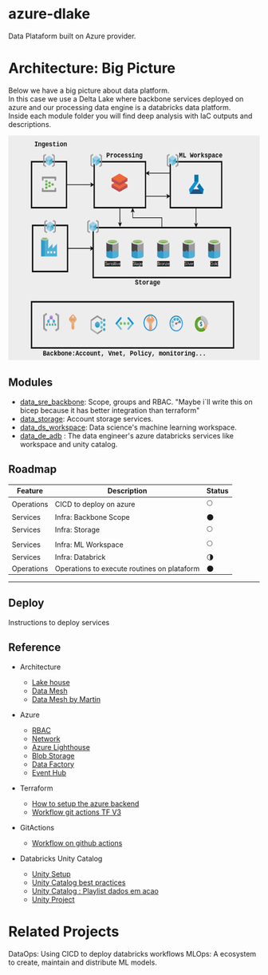 # azure-dlake
Data Plataform built on Azure provider.



# Architecture: Big Picture
Below we have a big picture about data platform. <br>
In this case we use a Delta Lake where backbone services deployed on azure and our processing data engine is a databricks data platform.  <br>
Inside each module folder you will find deep analysis with IaC outputs and descriptions.

<img src="docs/asset/img/dlake-v2.png" width="650" height="450"/>

## Modules

- [data_sre_backbone](https://github.com/Ratarca/azure-dlake/tree/main/app/modules/data_sre_scope): Scope, groups and RBAC. "Maybe i`ll write this on bicep because it has better integration than terraform"
- [data_storage](https://github.com/Ratarca/azure-dlake/tree/main/app/modules/data_storage): Account storage services.
- [data_ds_workspace](https://github.com/Ratarca/azure-dlake/tree/main/app/modules/data_ds_workspace): Data science's machine learning workspace.
- [data_de_adb](https://github.com/Ratarca/azure-dlake/tree/main/app/modules/data_de_adb) : The data engineer's azure databricks services like workspace and unity catalog.


## Roadmap

| Feature    | Description                                 | Status              |
| ---------- | ------------------------------------------- | ------------------- |
| Operations | CICD to deploy on azure                     | :full_moon:         |
| Services   | Infra: Backbone Scope                       | :new_moon:          |
| Services   | Infra: Storage                              | :full_moon:         |
| Services   | Infra: ML Workspace                         | :full_moon:         |
| Services   | Infra: Databrick                            | :last_quarter_moon: |
| Operations | Operations to execute routines on plataform | :new_moon:          |


----

## Deploy

Instructions to deploy services

## Reference

- Architecture
    - [Lake house](https://learn.microsoft.com/pt-br/azure/databricks/lakehouse/)
    - [Data Mesh](https://www.datamesh-architecture.com/#mesh)
    - [Data Mesh by Martin](https://martinfowler.com/articles/data-mesh-principles.html)

- Azure
    - [RBAC](https://learn.microsoft.com/en-us/azure/role-based-access-control/overview)
    - [Network](https://learn.microsoft.com/en-us/azure/networking/fundamentals/networking-overview)
    - [Azure Lighthouse](https://learn.microsoft.com/en-us/azure/lighthouse/overview)
    - [Blob Storage](https://learn.microsoft.com/en-us/azure/storage/blobs/storage-blobs-introduction)
    - [Data Factory](https://learn.microsoft.com/en-us/azure/data-factory/introduction)
    - [Event Hub](https://learn.microsoft.com/en-us/azure/event-hubs/event-hubs-features)
- Terraform
    - [How to setup the azure backend](https://developer.hashicorp.com/terraform/language/settings/backends/azurerm)
    - [Workflow git actions TF V3](https://github.com/hashicorp/setup-terraform/tree/v3/)
- GitActions
    - [Workflow on github actions](https://github.com/hashicorp/setup-terraform)
- Databricks Unity Catalog
    - [Unity Setup](https://docs.databricks.com/en/data-governance/unity-catalog/get-started.html)
    - [Unity Catalog best practices](https://learn.microsoft.com/en-us/azure/databricks/data-governance/unity-catalog/best-practices)
    - [Unity Catalog : Playlist dados em acao](https://www.youtube.com/watch?v=koylfcfRrJU&t=3s)
    - [Unity Project](https://github.com/unitycatalog/unitycatalog)

# Related Projects
DataOps: Using CICD to deploy databricks workflows
MLOps: A ecosystem to create, maintain and distribute ML models.